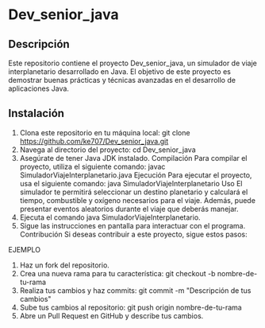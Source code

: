 # Dev_senior_java
## Descripción
Este repositorio contiene el proyecto Dev_senior_java, un simulador de viaje interplanetario desarrollado en Java. El objetivo de este proyecto es demostrar buenas prácticas y técnicas avanzadas en el desarrollo de aplicaciones Java.

## Instalación
1. Clona este repositorio en tu máquina local:
   git clone https://github.com/ke707/Dev_senior_java.git
2.	Navega al directorio del proyecto:
cd Dev_senior_java
3.	Asegúrate de tener Java JDK instalado.
Compilación
Para compilar el proyecto, utiliza el siguiente comando:
javac SimuladorViajeInterplanetario.java
Ejecución
Para ejecutar el proyecto, usa el siguiente comando:
java SimuladorViajeInterplanetario
Uso
El simulador te permitirá seleccionar un destino planetario y calculará el tiempo, combustible y oxígeno necesarios para el viaje. Además, puede presentar eventos aleatorios durante el viaje que deberás manejar.
1.	Ejecuta el comando java SimuladorViajeInterplanetario.
2.	Sigue las instrucciones en pantalla para interactuar con el programa.
Contribución
Si deseas contribuir a este proyecto, sigue estos pasos:

EJEMPLO
1.	Haz un fork del repositorio.
2.	Crea una nueva rama para tu característica:
git checkout -b nombre-de-tu-rama
3.	Realiza tus cambios y haz commits:
git commit -m "Descripción de tus cambios"
4.	Sube tus cambios al repositorio:
git push origin nombre-de-tu-rama
5.	Abre un Pull Request en GitHub y describe tus cambios.










